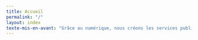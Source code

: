 ```yaml
---
title: Accueil
permalink: "/"
layout: index
texte-mis-en-avant: "Grâce au numérique, nous créons les services publics de demain"
---
```



